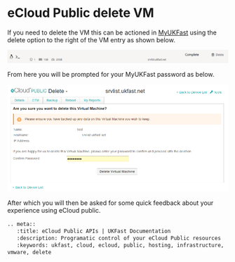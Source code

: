 # eCloud Public delete VM

If you need to delete the VM this can be actioned in [MyUKFast](https://my.ukfast.co.uk/ecloud-public) using the delete option to the right of the VM entry as shown below.

![deleteVM](files/deleteVM.png)

From here you will be prompted for your MyUKFast password as below.

![confirmDelete](files/confirmDelete.png)

After which you will then be asked for some quick feedback about your experience using eCloud public.

```eval_rst
.. meta::
   :title: eCloud Public APIs | UKFast Documentation
   :description: Programatic control of your eCloud Public resources
   :keywords: ukfast, cloud, ecloud, public, hosting, infrastructure, vmware, delete
